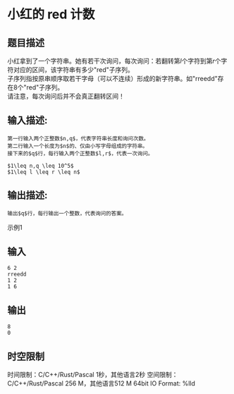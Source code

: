 # 小红的 red 计数

## 题目描述

小红拿到了一个字符串。她有若干次询问，每次询问：若翻转第$l$个字符到第$r$个字符对应的区间，该字符串有多少"red"子序列。  
子序列指按原串顺序取若干字母（可以不连续）形成的新字符串。如"rreedd"存在8个"red"子序列。  
请注意，每次询问后并不会真正翻转区间！

## 输入描述:
    
    
    第一行输入两个正整数$n,q$，代表字符串长度和询问次数。  
    第二行输入一个长度为$n$的、仅由小写字母组成的字符串。  
    接下来的$q$行，每行输入两个正整数$l,r$，代表一次询问。  
      
    $1\leq n,q \leq 10^5$  
    $1\leq l \leq r \leq n$

## 输出描述:
    
    
    输出$q$行，每行输出一个整数，代表询问的答案。

示例1 

## 输入
    
    
    6 2
    rreedd
    1 2
    1 6

## 输出
    
    
    8
    0


## 时空限制

时间限制：C/C++/Rust/Pascal 1秒，其他语言2秒
空间限制：C/C++/Rust/Pascal 256 M，其他语言512 M
64bit IO Format: %lld